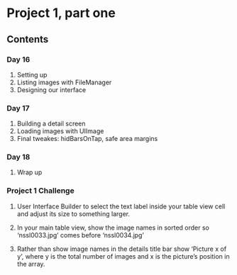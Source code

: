 # Project 1, part one

## Contents

### Day 16
1. Setting up 
2. Listing images with FileManager
3. Designing our interface

### Day 17 
1. Building a detail screen
2. Loading images with UIImage
3. Final tweakes: hidBarsOnTap, safe area margins

### Day 18
1. Wrap up

### Project 1 Challenge 

1. User Interface Builder to select the text label inside your table view cell and adjust its size to something larger.

2. In your main table view, show the image names in sorted order so ‘nssl0033.jpg’ comes before ‘nssl0034.jpg’

3. Rather than show image names in the details title bar show ‘Picture x of y’, where y is the total number of images and x is the picture’s position in the array. 
